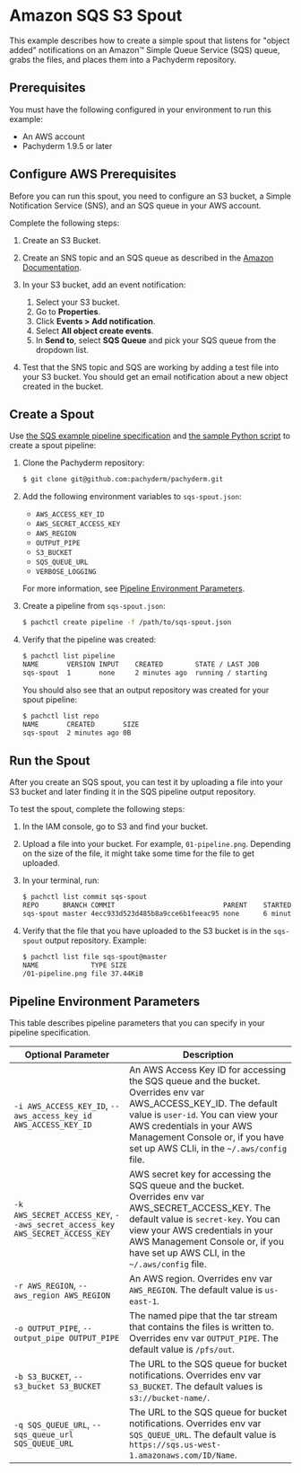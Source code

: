 # Amazon SQS S3 Spout

This example describes how to create a simple spout
that listens for "object added" notifications on an
Amazon™ Simple Queue Service (SQS) queue, grabs the
files, and places them into a Pachyderm repository.

## Prerequisites

You must have the following configured in your environment to
run this example:

* An AWS account
* Pachyderm 1.9.5 or later

## Configure AWS Prerequisites

Before you can run this spout, you need to configure
an S3 bucket, a Simple Notification Service (SNS),
and an SQS queue in your AWS account.

Complete the following steps:

1. Create an S3 Bucket.
2. Create an SNS topic and an SQS queue as described in
the [Amazon Documentation](https://docs.aws.amazon.com/AmazonS3/latest/dev/ways-to-add-notification-config-to-bucket.html).
3. In your S3 bucket, add an event notification:

   1. Select your S3 bucket.
   2. Go to **Properties**.
   3. Click **Events > Add notification**.
   4. Select **All object create events**.
   5. In **Send to**, select **SQS Queue** and pick your
   SQS queue from the dropdown list.

4. Test that the SNS topic and SQS are working by adding a test
   file into your S3 bucket. You should get an email notification
   about a new object created in the bucket.

## Create a Spout

Use [the SQS example pipeline specification](sqs-spout.json)
and [the sample Python script](sqs-spout.py)
to create a spout pipeline:

1. Clone the Pachyderm repository:

   ```bash
   $ git clone git@github.com:pachyderm/pachyderm.git
   ```

1. Add the following environment variables to `sqs-spout.json`:

   * `AWS_ACCESS_KEY_ID`
   * `AWS_SECRET_ACCESS_KEY`
   * `AWS_REGION`
   * `OUTPUT_PIPE`
   * `S3_BUCKET`
   * `SQS_QUEUE_URL`
   * `VERBOSE_LOGGING`

   For more information, see [Pipeline Environment Parameters](#pipeline-environment-parameters).

1. Create a pipeline from `sqs-spout.json`:

   ```bash
   $ pachctl create pipeline -f /path/to/sqs-spout.json
   ```

1. Verify that the pipeline was created:

   ```bash
   $ pachctl list pipeline
   NAME       VERSION INPUT    CREATED        STATE / LAST JOB
   sqs-spout  1       none     2 minutes ago  running / starting
   ```

   You should also see that an output repository was created for your
   spout pipeline:

   ```bash
   $ pachctl list repo
   NAME       CREATED       SIZE
   sqs-spout  2 minutes ago 0B
   ```

## Run the Spout

After you create an SQS spout, you can test it by uploading a file
into your S3 bucket and later finding it in the
SQS pipeline output repository.

To test the spout, complete the following steps:

1. In the IAM console, go to S3 and find your bucket.
1. Upload a file into your bucket. For example, `01-pipeline.png`. Depending
on the size of the file, it might take some time for the file to get uploaded.
1. In your terminal, run:

   ```bash
   $ pachctl list commit sqs-spout
   REPO      BRANCH COMMIT                           PARENT    STARTED        DURATION           SIZE
   sqs-spout master 4ecc933d523d485b8a9cce6b1feeac95 none      6 minutes ago  Less than a second 37.44KiB
   ```

1. Verify that the file that you have uploaded to the S3 bucket is
in the `sqs-spout` output repository. Example:

   ```bash
   $ pachctl list file sqs-spout@master
   NAME             TYPE SIZE
   /01-pipeline.png file 37.44KiB
   ```

## Pipeline Environment Parameters

This table describes pipeline parameters that you can specify in your
pipeline specification.

| Optional Parameter  | Description   |
| ------------------- | ------------- |
| `-i AWS_ACCESS_KEY_ID`, `--aws_access_key_id AWS_ACCESS_KEY_ID` | An AWS Access Key ID for accessing the SQS queue and the bucket. Overrides env var AWS_ACCESS_KEY_ID. The default value is `user-id`. You can view your AWS credentials in your AWS Management Console or, if you have set up AWS CLIi, in the `~/.aws/config` file. |
| `-k AWS_SECRET_ACCESS_KEY`, `--aws_secret_access_key AWS_SECRET_ACCESS_KEY` | AWS secret key for accessing the SQS queue and the bucket. Overrides env var AWS_SECRET_ACCESS_KEY. The default value is `secret-key`. You can view your AWS credentials in your AWS Management Console or, if you have set up AWS CLI, in the `~/.aws/config` file. |
| `-r AWS_REGION`, `--aws_region AWS_REGION` | An AWS region. Overrides env var `AWS_REGION`. The default value is `us-east-1`. |
| `-o OUTPUT_PIPE`, `--output_pipe OUTPUT_PIPE` | The named pipe that the tar stream that contains the files is written to. Overrides env var `OUTPUT_PIPE`. The default value is `/pfs/out`. |
| `-b S3_BUCKET`, `--s3_bucket S3_BUCKET` | The URL to the SQS queue for bucket notifications. Overrides env var `S3_BUCKET`. The default values is `s3://bucket-name/`. |
| `-q SQS_QUEUE_URL`, `--sqs_queue_url SQS_QUEUE_URL` | The URL to the SQS queue for bucket notifications. Overrides env var `SQS_QUEUE_URL`. The default value is `https://sqs.us-west-1.amazonaws.com/ID/Name`. |
